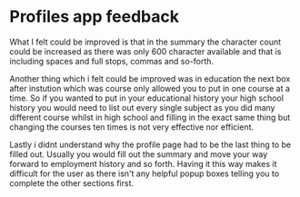 # Profiles app feedback

What I felt could be improved is that in the summary the character count could be increased as there was only 600 character available and that is including spaces and full stops, commas and so-forth.

Another thing which i felt could be improved was in education the next box after instution which was course only allowed you to put in one course at a time. So if you wanted to put in your educational history your high school history you would need to list out every single subject as you did many different course whilst in  high school and filling in the exact same thing but changing the courses ten times is not very effective nor efficient.

Lastly i didnt understand why the profile page had to be the last thing to be filled out. Usually you would fill out the summary and move your way forward to employment history and so forth. Having it this way makes it difficult for the user as there isn't any helpful popup boxes telling you to complete the other sections first.
